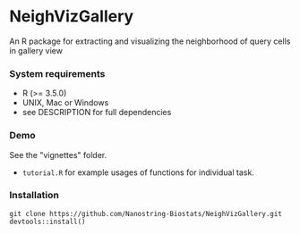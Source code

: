 # NeighVizGallery
An R package for extracting and visualizing the neighborhood of query cells in gallery view
 
### System requirements
- R (>= 3.5.0)
- UNIX, Mac or Windows
- see DESCRIPTION for full dependencies

### Demo
See the "vignettes" folder. 
- `tutorial.R` for example usages of functions for individual task.



### Installation
```
git clone https://github.com/Nanostring-Biostats/NeighVizGallery.git
devtools::install()
```
